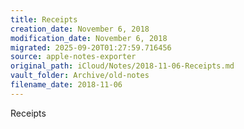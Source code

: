 ```yaml
---
title: Receipts
creation_date: November 6, 2018
modification_date: November 6, 2018
migrated: 2025-09-20T01:27:59.716456
source: apple-notes-exporter
original_path: iCloud/Notes/2018-11-06-Receipts.md
vault_folder: Archive/old-notes
filename_date: 2018-11-06
---
```



Receipts

